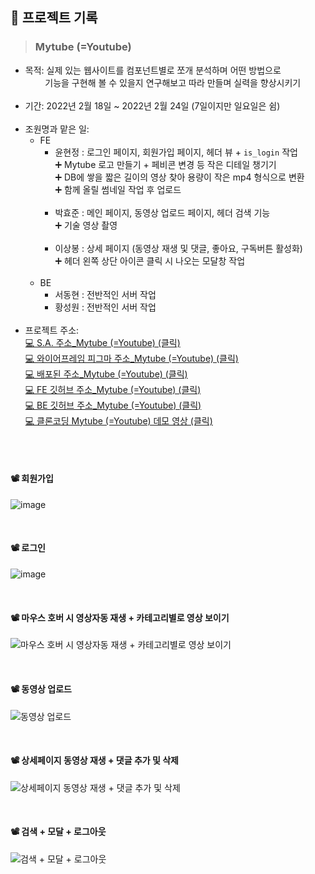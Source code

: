 ## 📝 프로젝트 기록
>### Mytube (=Youtube)
- 목적: 실제 있는 웹사이트를 컴포넌트별로 쪼개 분석하며 어떤 방법으로</br>
&nbsp;&nbsp;&nbsp;&nbsp;&nbsp;&nbsp;&nbsp;&nbsp;기능을 구현해 볼 수 있을지 연구해보고 따라 만들며 실력을 향상시키기</br></br>
- 기간: 2022년 2월 18일 ~ 2022년 2월 24일 (7일이지만 일요일은 쉼)</br></br>
- 조원명과 맡은 일:
  - FE
    - 윤현정 : 로그인 페이지, 회원가입 페이지, 헤더 뷰 + `is_login` 작업</br>➕ Mytube 로고 만들기 + 페비콘 변경 등 작은 디테일 챙기기</br> ➕ DB에 쌓을 짧은 길이의 영상 찾아 용량이 작은 mp4 형식으로 변환</br>➕ 함께 올릴 썸네일 작업 후 업로드</br></br>
    - 박효준 : 메인 페이지, 동영상 업로드 페이지, 헤더 검색 기능 </br> ➕ 기술 영상 촬영 </br></br>
    - 이상봉 : 상세 페이지 (동영상 재생 및 댓글, 좋아요, 구독버튼 활성화) </br>➕ 헤더 왼쪽 상단 아이콘 클릭 시 나오는 모달창 작업 </br></br>
  - BE
    - 서동현 : 전반적인 서버 작업 
    - 황성원 : 전반적인 서버 작업  </br></br>
- 프로젝트 주소:</br>
<a href="https://www.notion.so/7-befff5fbc81640799404a0c0b05d8d40"> 💻 S.A. 주소_Mytube (=Youtube) (클릭)</a></br>
<a href="https://www.figma.com/file/6zuIPjlIhHjcr42B7SYcYq/Untitled?node-id=0%3A1"> 💻 와이어프레임 피그마 주소_Mytube (=Youtube) (클릭)</a></br>
<a href="http://clonemytube.shop/"> 💻 배포된 주소_Mytube (=Youtube) (클릭)</a></br>
<a href="https://github.com/yun2021/myTube_FE.git"> 💻 FE 깃허브 주소_Mytube (=Youtube) (클릭)</a></br>
<a href="https://github.com/donghyeon23/myTube_BE.git"> 💻 BE 깃허브 주소_Mytube (=Youtube) (클릭)</a></br>
<a href="https://youtu.be/VU1IGQCGfB4"> 💻 클론코딩 Mytube (=Youtube) 데모 영상 (클릭)</a>


</br></br>
  
#### 📽 회원가입

![image](https://user-images.githubusercontent.com/87584033/156204606-fc890ffd-5e80-409e-b199-e9715af3647a.png)

</br>

#### 📽 로그인
![image](https://user-images.githubusercontent.com/87584033/156204824-1f74a6db-ec18-4ce1-9fb6-77c465763704.png)

</br>

#### 📽 마우스 호버 시 영상자동 재생 + 카테고리별로 영상 보이기
![마우스 호버 시 영상자동 재생 + 카테고리별로 영상 보이기](https://user-images.githubusercontent.com/77830226/156198242-1751a979-220f-49b0-ad17-397727f5bddc.gif)

</br>

#### 📽 동영상 업로드
![동영상 업로드](https://user-images.githubusercontent.com/77830226/156198256-93db4e99-76cd-41e8-b03f-f44e4e2057b2.gif)

</br>

#### 📽 상세페이지 동영상 재생 + 댓글 추가 및 삭제
![상세페이지 동영상 재생 + 댓글 추가 및 삭제](https://user-images.githubusercontent.com/77830226/156198269-0e4e5834-56f8-4636-8941-7ff4cf22e300.gif)

</br>

#### 📽 검색 + 모달 + 로그아웃
![검색 + 모달 + 로그아웃](https://user-images.githubusercontent.com/77830226/156203980-134e88b2-de08-4e24-b214-c0470937de71.gif)


  </br></br>
